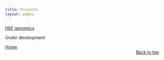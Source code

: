 ```yaml
---
title: Projects
layout: pages
---
```



[HbF genomics](./hbfgwascodebook.html)


Under development

<div class="actions ghbtn-container" align="center">
 <div class="ghbtn-group" align="left">
  <a href="/index.html" class="mybtn">Home</a>
  <!--a href="/project.html" class="mybtn">Projects</a-->
  <!--a href="/post.html" class="mybtn">Posts</a-->
  <!--a href="/workflow.html" class="mybtn">Workflows</a-->
  <!--a href="/video.html" class="mybtn">Videos</a-->
  <!--a href="/contact.html" class="mybtn">Contact</a-->
 </div>

 <div class="ghbtn-group" align="right">
  <a href="/about.html" class="mybtn">Back to top</a>
 </div>
</div>

